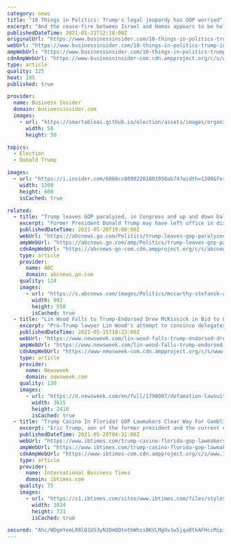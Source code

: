 ```yaml
---
category: news
title: "10 Things in Politics: Trump's legal jeopardy has GOP worried"
excerpt: "And the cease-fire between Israel and Hamas appears to be holding."
publishedDateTime: 2021-05-21T12:18:00Z
originalUrl: "https://www.businessinsider.com/10-things-in-politics-trump-investigations-new-york-legal-jeopardy"
webUrl: "https://www.businessinsider.com/10-things-in-politics-trump-investigations-new-york-legal-jeopardy"
ampWebUrl: "https://www.businessinsider.com/10-things-in-politics-trump-investigations-new-york-legal-jeopardy?amp"
cdnAmpWebUrl: "https://www-businessinsider-com.cdn.ampproject.org/c/s/www.businessinsider.com/10-things-in-politics-trump-investigations-new-york-legal-jeopardy?amp"
type: article
quality: 125
heat: 185
published: true

provider:
  name: Business Insider
  domain: businessinsider.com
  images:
    - url: "https://smartableai.github.io/election/assets/images/organizations/businessinsider.com-50x50.jpg"
      width: 50
      height: 50

topics:
  - Election
  - Donald Trump

images:
  - url: "https://i.insider.com/6066cc80902281001950ab74?width=1200&format=jpeg"
    width: 1200
    height: 600
    isCached: true

related:
  - title: "Trump leaves GOP paralyzed, in Congress and up and down ballots: ANALYSIS"
    excerpt: "Former President Donald Trump may have left office in disgrace, but the four months since then have seen his influence grow."
    publishedDateTime: 2021-05-20T19:08:00Z
    webUrl: "https://abcnews.go.com/Politics/trump-leaves-gop-paralyzed-congress-ballots-analysis/story?id=77803576"
    ampWebUrl: "https://abcnews.go.com/amp/Politics/trump-leaves-gop-paralyzed-congress-ballots-analysis/story?id=77803576"
    cdnAmpWebUrl: "https://abcnews-go-com.cdn.ampproject.org/c/s/abcnews.go.com/amp/Politics/trump-leaves-gop-paralyzed-congress-ballots-analysis/story?id=77803576"
    type: article
    provider:
      name: ABC
      domain: abcnews.go.com
    quality: 124
    images:
      - url: "https://s.abcnews.com/images/Politics/mccarthy-stefanik-ap-ps-210520_1621535991742_hpMain_16x9_992.jpg"
        width: 992
        height: 558
        isCached: true
  - title: "Lin Wood Falls to Trump-Endorsed Drew McKissick in Bid to Lead South Carolina GOP"
    excerpt: "Pro-Trump lawyer Lin Wood's attempt to convince delegates to make him the next South Carolina Republican Party chairman fell through on Saturday, when incumbent Drew McKissick secured his reelection bid for a third two-year term,"
    publishedDateTime: 2021-05-15T18:23:00Z
    webUrl: "https://www.newsweek.com/lin-wood-falls-trump-endorsed-drew-mckissick-bid-lead-south-carolina-gop-1591850"
    ampWebUrl: "https://www.newsweek.com/lin-wood-falls-trump-endorsed-drew-mckissick-bid-lead-south-carolina-gop-1591850?amp=1"
    cdnAmpWebUrl: "https://www-newsweek-com.cdn.ampproject.org/c/s/www.newsweek.com/lin-wood-falls-trump-endorsed-drew-mckissick-bid-lead-south-carolina-gop-1591850?amp=1"
    type: article
    provider:
      name: Newsweek
      domain: newsweek.com
    quality: 120
    images:
      - url: "https://d.newsweek.com/en/full/1798007/defamation-lawsuit-against-tesla-ceo-elon-musk.jpg"
        width: 3615
        height: 2410
        isCached: true
  - title: "Trump Casino In Florida? GOP Lawmakers Clear Way For Gambling License"
    excerpt: "Eric Trump, son of the former president and the current executive vice president of the Trump Organization, previously suggested that the company had plans to establish a casino at Doral."
    publishedDateTime: 2021-05-20T04:31:00Z
    webUrl: "https://www.ibtimes.com/trump-casino-florida-gop-lawmakers-clear-way-gambling-license-3203546"
    ampWebUrl: "https://www.ibtimes.com/trump-casino-florida-gop-lawmakers-clear-way-gambling-license-3203546?amp=1"
    cdnAmpWebUrl: "https://www-ibtimes-com.cdn.ampproject.org/c/s/www.ibtimes.com/trump-casino-florida-gop-lawmakers-clear-way-gambling-license-3203546?amp=1"
    type: article
    provider:
      name: International Business Times
      domain: ibtimes.com
    quality: 75
    images:
      - url: "https://s1.ibtimes.com/sites/www.ibtimes.com/files/styles/full/public/2021/05/12/former-us-president-donald-trumps-grip-on-the.jpg"
        width: 1024
        height: 731
        isCached: true

secured: "Ahc/WDgmYemLR8lQ1U53yN1DmQQtotbWhzs8KVLMgOv1w5jqa8tkAFHccMipiH9ST2JLHh4R8PHWvAdZ32YYrpVlruaRP2oUPmey4Qyg2rye9Mj9vtgZ+C0q4QWPVmdYzQUuFu6HcqCOEZOwJ9n/rypIm9uv3QIIFD6QAGvsy4doMA+kaOhzQ1c46bPgOlnJu0KAVrDS0R16di9PVoBw5XVe5EcQl/hqZyfiwZF1/dOPLO7C+d2cRsQ08hQmKcH9wLcdqw4z4HV1Tt29dYnmryxXuuB5lSME5WR0Ht68T0p4n9YmlSAwp/Iru+270VSg+YTuXCcUyLGktbSWPVf9jAvMRqj5e46S/ub3vNMzMF4=;o6/iRBGeGFZ+vDAJ38GRKA=="
---
```


